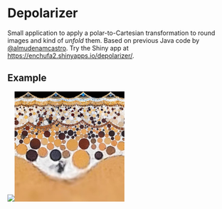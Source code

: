 # Depolarizer

Small application to apply a polar-to-Cartesian transformation to round images and kind of _unfold_ them.
Based on previous Java code by [@almudenamcastro](https://github.com/almudenamcastro).
Try the Shiny app at https://enchufa2.shinyapps.io/depolarizer/.

## Example

<img src="circles.jpg" width=49%><img src="circles_processed.jpg" width=49%>
